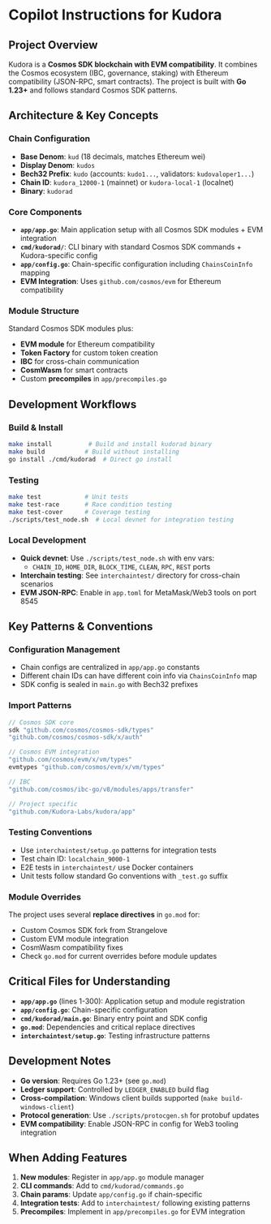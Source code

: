 # Copilot Instructions for Kudora

## Project Overview

Kudora is a **Cosmos SDK blockchain with EVM compatibility**. It combines the Cosmos ecosystem (IBC, governance, staking) with Ethereum compatibility (JSON-RPC, smart contracts). The project is built with **Go 1.23+** and follows standard Cosmos SDK patterns.

## Architecture & Key Concepts

### Chain Configuration

- **Base Denom**: `kud` (18 decimals, matches Ethereum wei)
- **Display Denom**: `kudos`
- **Bech32 Prefix**: `kudo` (accounts: `kudo1...`, validators: `kudovaloper1...`)
- **Chain ID**: `kudora_12000-1` (mainnet) or `kudora-local-1` (localnet)
- **Binary**: `kudorad`

### Core Components

- **`app/app.go`**: Main application setup with all Cosmos SDK modules + EVM integration
- **`cmd/kudorad/`**: CLI binary with standard Cosmos SDK commands + Kudora-specific config
- **`app/config.go`**: Chain-specific configuration including `ChainsCoinInfo` mapping
- **EVM Integration**: Uses `github.com/cosmos/evm` for Ethereum compatibility

### Module Structure

Standard Cosmos SDK modules plus:

- **EVM module** for Ethereum compatibility
- **Token Factory** for custom token creation
- **IBC** for cross-chain communication
- **CosmWasm** for smart contracts
- Custom **precompiles** in `app/precompiles.go`

## Development Workflows

### Build & Install

```bash
make install          # Build and install kudorad binary
make build           # Build without installing
go install ./cmd/kudorad  # Direct go install
```

### Testing

```bash
make test            # Unit tests
make test-race       # Race condition testing
make test-cover      # Coverage testing
./scripts/test_node.sh  # Local devnet for integration testing
```

### Local Development

- **Quick devnet**: Use `./scripts/test_node.sh` with env vars:
  - `CHAIN_ID`, `HOME_DIR`, `BLOCK_TIME`, `CLEAN`, `RPC`, `REST` ports
- **Interchain testing**: See `interchaintest/` directory for cross-chain scenarios
- **EVM JSON-RPC**: Enable in `app.toml` for MetaMask/Web3 tools on port 8545

## Key Patterns & Conventions

### Configuration Management

- Chain configs are centralized in `app/app.go` constants
- Different chain IDs can have different coin info via `ChainsCoinInfo` map
- SDK config is sealed in `main.go` with Bech32 prefixes

### Import Patterns

```go
// Cosmos SDK core
sdk "github.com/cosmos/cosmos-sdk/types"
"github.com/cosmos/cosmos-sdk/x/auth"

// Cosmos EVM integration
"github.com/cosmos/evm/x/vm/types"
evmtypes "github.com/cosmos/evm/x/vm/types"

// IBC
"github.com/cosmos/ibc-go/v8/modules/apps/transfer"

// Project specific
"github.com/Kudora-Labs/kudora/app"
```

### Testing Conventions

- Use `interchaintest/setup.go` patterns for integration tests
- Test chain ID: `localchain_9000-1`
- E2E tests in `interchaintest/` use Docker containers
- Unit tests follow standard Go conventions with `_test.go` suffix

### Module Overrides

The project uses several **replace directives** in `go.mod` for:

- Custom Cosmos SDK fork from Strangelove
- Custom EVM module integration
- CosmWasm compatibility fixes
- Check `go.mod` for current overrides before module updates

## Critical Files for Understanding

- **`app/app.go`** (lines 1-300): Application setup and module registration
- **`app/config.go`**: Chain-specific configuration
- **`cmd/kudorad/main.go`**: Binary entry point and SDK config
- **`go.mod`**: Dependencies and critical replace directives
- **`interchaintest/setup.go`**: Testing infrastructure patterns

## Development Notes

- **Go version**: Requires Go 1.23+ (see `go.mod`)
- **Ledger support**: Controlled by `LEDGER_ENABLED` build flag
- **Cross-compilation**: Windows client builds supported (`make build-windows-client`)
- **Protocol generation**: Use `./scripts/protocgen.sh` for protobuf updates
- **EVM compatibility**: Enable JSON-RPC in config for Web3 tooling integration

## When Adding Features

1. **New modules**: Register in `app/app.go` module manager
2. **CLI commands**: Add to `cmd/kudorad/commands.go`
3. **Chain params**: Update `app/config.go` if chain-specific
4. **Integration tests**: Add to `interchaintest/` following existing patterns
5. **Precompiles**: Implement in `app/precompiles.go` for EVM integration
